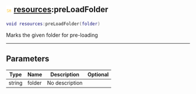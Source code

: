 ## ![shared](.gitbook/assets/shared.png) [resources](./readme/resources/README.md):preLoadFolder

```lua
void resources:preLoadFolder(folder)
```

Marks the given folder for pre-loading

------
## Parameters

| Type   | Name | Description | Optional |
| ------ | ---- | ----------- | -------: |
| string | folder | No description |  |

